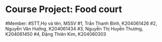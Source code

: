 # Course Project: Food court 
#Member:
#STT,Họ và tên, MSSV
#1, Trần Thanh Bình, K204061426
#2, Nguyễn Văn Hướng, K204061434
#3, Nguyễn Thị Huyền Thương, K204061450
#4, Đặng Thiên Kim, K204060303
